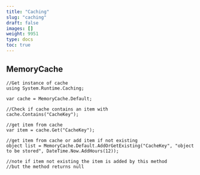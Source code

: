 ```yaml
---
title: "Caching"
slug: "caching"
draft: false
images: []
weight: 9951
type: docs
toc: true
---
```


## MemoryCache
    //Get instance of cache
    using System.Runtime.Caching;

    var cache = MemoryCache.Default;

    //Check if cache contains an item with
    cache.Contains("CacheKey");

    //get item from cache
    var item = cache.Get("CacheKey");

    //get item from cache or add item if not existing
    object list = MemoryCache.Default.AddOrGetExisting("CacheKey", "object to be stored", DateTime.Now.AddHours(12));

    //note if item not existing the item is added by this method
    //but the method returns null

